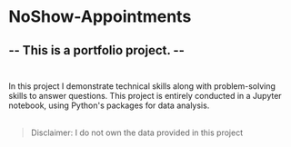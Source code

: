 # NoShow-Appointments

## -- This is a portfolio project. -- <br><br>
In this project I demonstrate technical skills along with problem-solving skills to answer questions. This project is entirely conducted in a Jupyter notebook, using Python's packages for data analysis.
<br>
<br>
> Disclaimer: I do not own the data provided in this project
